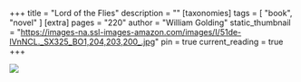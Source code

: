 +++
title = "Lord of the Flies"
description = ""
[taxonomies]
tags = [ "book", "novel" ]
[extra]
pages = "220"
author = "William Golding"
static_thumbnail = "https://images-na.ssl-images-amazon.com/images/I/51de-lVnNCL._SX325_BO1,204,203,200_.jpg"
pin = true
current_reading = true
+++

<a target="_blank" href="https://amzn.to/3xqH1mZ">
    <img border="0" src="https://images-na.ssl-images-amazon.com/images/I/51de-lVnNCL._SX325_BO1,204,203,200_.jpg" >
</a>

<!-- more -->


